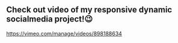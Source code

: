 <h2>Check out video of my responsive dynamic socialmedia project!😉</h2>


https://vimeo.com/manage/videos/898188634


